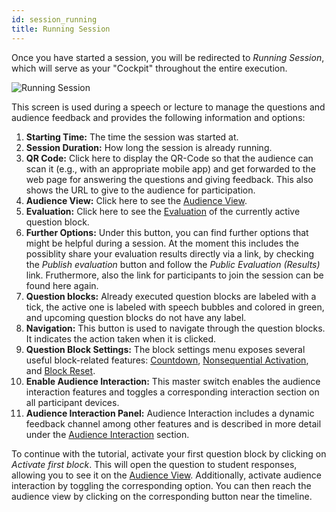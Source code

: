 ```yaml
---
id: session_running
title: Running Session
---
```


Once you have started a session, you will be redirected to _Running Session_, which will serve as your "Cockpit" throughout the entire execution.

![Running Session](/img/session_running.png)

This screen is used during a speech or lecture to manage the questions and audience feedback and provides the following information and options:

1. **Starting Time:** The time the session was started at.
2. **Session Duration:** How long the session is already running.
3. **QR Code:** Click here to display the QR-Code so that the audience can scan it (e.g., with an appropriate mobile app) and get forwarded to the web page for answering the questions and giving feedback. This also shows the URL to give to the audience for participation.
4. **Audience View:** Click here to see the [Audience View](audience_view.md).
5. **Evaluation:** Click here to see the [Evaluation](evaluation.md) of the currently active question block.
6. **Further Options:** Under this button, you can find further options that might be helpful during a session. At the moment this includes the possiblity share your evaluation results directly via a link, by checking the _Publish evaluation_ button and follow the _Public Evaluation (Results)_ link. Fruthermore, also the link for participants to join the session can be found here again.
7. **Question blocks:** Already executed question blocks are labeled with a tick, the active one is labeled with speech bubbles and colored in green, and upcoming question blocks do not have any label.
8. **Navigation:** This button is used to navigate through the question blocks. It indicates the action taken when it is clicked.
9. **Question Block Settings:** The block settings menu exposes several useful block-related features: [Countdown](advanced/session_countdown.md), [Nonsequential Activation](advanced/session_nonsequential.md), and [Block Reset](advanced/session_block_reset.md).
10. **Enable Audience Interaction:** This master switch enables the audience interaction features and toggles a corresponding interaction section on all participant devices.
11. **Audience Interaction Panel:** Audience Interaction includes a dynamic feedback channel among other features and is described in more detail under the [Audience Interaction](audience_interaction.md) section.

To continue with the tutorial, activate your first question block by clicking on _Activate first block_. This will open the question to student responses, allowing you to see it on the [Audience View](audience_view.md). Additionally, activate audience interaction by toggling the corresponding option. You can then reach the audience view by clicking on the corresponding button near the timeline.
